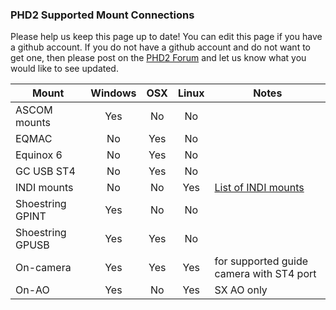 ### PHD2 Supported Mount Connections ###

Please help us keep this page up to date!  You can edit this page if you have a github account.  If you do not have a github account and do not want to get one, then please post on the [PHD2 Forum](https://groups.google.com/forum/?fromgroups=#!forum/open-phd-guiding) and let us know what you would like to see updated.

|Mount|Windows|OSX|Linux|Notes|
|-----|:-----:|:-:|:--:|-----|
| ASCOM mounts| Yes | No | No |  |
| EQMAC | No | Yes | No |  |
| Equinox 6 | No | Yes | No |  |
| GC USB ST4 | No | Yes | No |  |
| INDI mounts | No | No | Yes | [List of INDI mounts](http://www.indilib.org/devices/telescopes.html) |
| Shoestring GPINT | Yes | No | No |  |
| Shoestring GPUSB | Yes | Yes | No |  |
| On-camera | Yes | Yes | Yes | for supported guide camera with ST4 port |
| On-AO | Yes | No | Yes | SX AO only |

